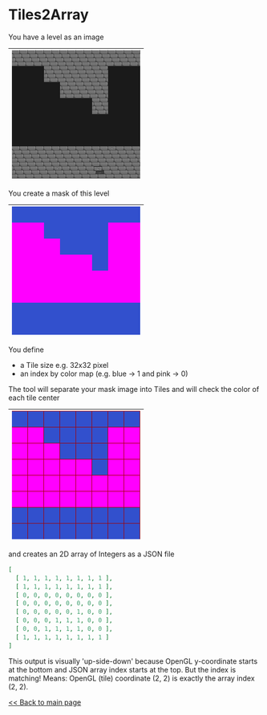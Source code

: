 # Tiles2Array

You have a level as an image

| ![a level][level] |
|-------------------|

You create a mask of this level

| ![the mask][mask] |
| ----------------- |

You define 
* a Tile size e.g. 32x32 pixel
* an index by color map (e.g. blue -> 1 and pink -> 0)

The tool will separate your mask image into Tiles and will check the color of each tile center

| ![mask with grid][mask-grid] |
|------------------------------|

and creates an 2D array of Integers as a JSON file

```json
[ 
  [ 1, 1, 1, 1, 1, 1, 1, 1 ], 
  [ 1, 1, 1, 1, 1, 1, 1, 1 ], 
  [ 0, 0, 0, 0, 0, 0, 0, 0 ], 
  [ 0, 0, 0, 0, 0, 0, 0, 0 ], 
  [ 0, 0, 0, 0, 0, 1, 0, 0 ], 
  [ 0, 0, 0, 1, 1, 1, 0, 0 ], 
  [ 0, 0, 1, 1, 1, 1, 0, 0 ], 
  [ 1, 1, 1, 1, 1, 1, 1, 1 ] 
]
```

This output is visually 'up-side-down' because OpenGL y-coordinate starts at the bottom and JSON array index starts at the top.
But the index is matching!
Means: OpenGL (tile) coordinate (2, 2) is exactly the array index (2, 2).



[<< Back to main page][main]

[level]: level.png
[mask]: mask.png
[mask-grid]: mask-with-grid.png
[main]: ../../readme.md